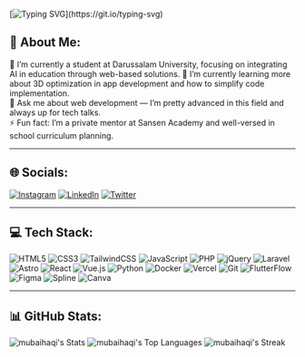 [![Typing SVG](https://readme-typing-svg.demolab.com?font=Fira+Code&weight=600&size=30&pause=1000&color=FAA627&background=80643500&center=true&vCenter=true&width=435&lines=%F0%9F%91%8B+Hi%2C+I'm+Mubaihaqi!;Welcome+to+my+Github!;Let's+break+our+limits!)](https://git.io/typing-svg)

## 💫 About Me:
🔭 I’m currently a student at Darussalam University, focusing on integrating AI in education through web-based solutions.
🤝 I’m currently learning more about 3D optimization in app development and how to simplify code implementation.  
💬 Ask me about web development — I’m pretty advanced in this field and always up for tech talks.  
⚡ Fun fact: I’m a private mentor at Sansen Academy and well-versed in school curriculum planning.

---

## 🌐 Socials:
[![Instagram](https://img.shields.io/badge/Instagram-%23E4405F.svg?&style=flat-square&logo=Instagram&logoColor=white)](https://instagram.com/haq_xgi)
[![LinkedIn](https://img.shields.io/badge/LinkedIn-%230077B5.svg?&style=flat-square&logo=LinkedIn&logoColor=white)](https://linkedin.com/in/umar-baihaqi)
[![Twitter](https://img.shields.io/badge/Twitter-%231DA1F2.svg?&style=flat-square&logo=Twitter&logoColor=white)](https://twitter.com/hjaeqss)

---

## 💻 Tech Stack:
![HTML5](https://img.shields.io/badge/html5-%23E34F26.svg?&style=flat-square&logo=html5&logoColor=white)
![CSS3](https://img.shields.io/badge/css3-%231572B6.svg?&style=flat-square&logo=css3&logoColor=white)
![TailwindCSS](https://img.shields.io/badge/tailwindcss-%2338B2AC.svg?&style=flat-square&logo=tailwind-css&logoColor=white)
![JavaScript](https://img.shields.io/badge/javascript-%23323330.svg?&style=flat-square&logo=javascript&logoColor=%23F7DF1E)
![PHP](https://img.shields.io/badge/php-%23777BB4.svg?&style=flat-square&logo=php&logoColor=white)
![jQuery](https://img.shields.io/badge/jquery-%230769AD.svg?&style=flat-square&logo=jquery&logoColor=white)
![Laravel](https://img.shields.io/badge/laravel-%23FF2D20.svg?&style=flat-square&logo=laravel&logoColor=white)
![Astro](https://img.shields.io/badge/astro-%23FF5D01.svg?&style=flat-square&logo=astro&logoColor=white)
![React](https://img.shields.io/badge/react-%2320232a.svg?&style=flat-square&logo=react&logoColor=%2361DAFB)
![Vue.js](https://img.shields.io/badge/vuejs-%2335495e.svg?&style=flat-square&logo=vue.js&logoColor=%234FC08D)
![Python](https://img.shields.io/badge/python-%2314354C.svg?&style=flat-square&logo=python&logoColor=white)
![Docker](https://img.shields.io/badge/docker-%230db7ed.svg?&style=flat-square&logo=docker&logoColor=white)
![Vercel](https://img.shields.io/badge/vercel-%23000000.svg?&style=flat-square&logo=vercel&logoColor=white)
![Git](https://img.shields.io/badge/git-%23F05033.svg?&style=flat-square&logo=git&logoColor=white)
![FlutterFlow](https://img.shields.io/badge/flutterflow-%2302569B.svg?style=flat-square&logo=flutter&logoColor=white)
![Figma](https://img.shields.io/badge/figma-%23F24E1E.svg?&style=flat-square&logo=figma&logoColor=white)
![Spline](https://img.shields.io/badge/spline-%23000000.svg?&style=flat-square&logo=spline&logoColor=white)
![Canva](https://img.shields.io/badge/canva-%2300C4CC.svg?&style=flat-square&logo=canva&logoColor=white)

---

## 📊 GitHub Stats:

![mubaihaqi's Stats](https://github-readme-stats.vercel.app/api?username=mubaihaqi&theme=slateorange&show_icons=true&hide_border=false&count_private=true)
![mubaihaqi's Top Languages](https://github-readme-stats.vercel.app/api/top-langs/?username=mubaihaqi&theme=slateorange&show_icons=true&hide_border=false&layout=compact)
![mubaihaqi's Streak](https://github-readme-streak-stats.herokuapp.com/?user=mubaihaqi&theme=slateorange&hide_border=false)

